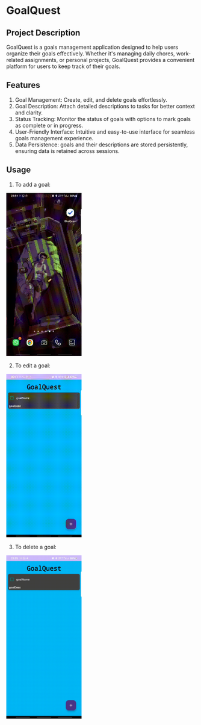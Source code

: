 # GoalQuest

## Project Description
GoalQuest is a goals management application designed to help users organize their goals effectively. Whether it's managing daily chores, work-related assignments, or personal projects, GoalQuest provides a convenient platform for users to keep track of their goals.


## Features
1. Goal Management: Create, edit, and delete goals effortlessly.
2. Goal Description: Attach detailed descriptions to tasks for better context and clarity.
3. Status Tracking: Monitor the status of goals with options to mark goals as complete or in progress.
4. User-Friendly Interface: Intuitive and easy-to-use interface for seamless goals management experience.
5. Data Persistence: goals and their descriptions are stored persistently, ensuring data is retained across sessions.

## Usage
1. To add a goal:


<img src="vid_src/set_goal.gif" alt="Set Goal" width="200"/>
 
2. To edit a goal:

   
<img src="vid_src/edit_goal.gif" alt="Edit Goal" width="200"/>

3. To delete a goal:

   
<img src="vid_src/delete_goal.gif" alt="Delete Goal" width="200"/>


